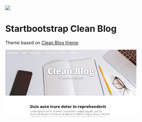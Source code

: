 <img src="https://img.shields.io/github/package-json/v/vzuburlis/startbootstrap-clean-blog.svg">

Startbootstrap Clean Blog
=========================

Theme based on [Clean Blog theme ](https://startbootstrap.com/template-overviews/clean-blog/)

<img src='screenshot.png'>